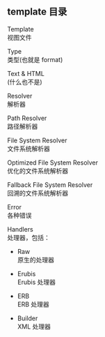 ## template 目录

Template  
视图文件

Type  
类型(也就是 format)

Text & HTML  
(什么也不是)

Resolver  
解析器

Path Resolver  
路径解析器

File System Resolver  
文件系统解析器

Optimized File System Resolver  
优化的文件系统解析器

Fallback File System Resolver  
回溯的文件系统解析器

Error  
各种错误

Handlers  
处理器，包括：

- Raw  
原生的处理器

- Erubis  
Erubis 处理器

- ERB  
ERB 处理器

- Builder  
XML 处理器
